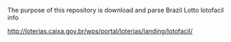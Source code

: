 The purpose of this repository is download and parse Brazil Lotto lotofacil info

http://loterias.caixa.gov.br/wps/portal/loterias/landing/lotofacil/

